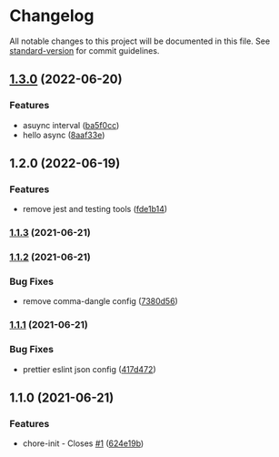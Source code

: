 # Changelog

All notable changes to this project will be documented in this file. See [standard-version](https://github.com/conventional-changelog/standard-version) for commit guidelines.

## [1.3.0](https://github.com/IGMLabs/ab-node-astro-bookings/compare/v1.2.0...v1.3.0) (2022-06-20)


### Features

* asuync interval ([ba5f0cc](https://github.com/IGMLabs/ab-node-astro-bookings/commit/ba5f0cc8d24b33351b73cc55862ec5274cb39889))
* hello async ([8aaf33e](https://github.com/IGMLabs/ab-node-astro-bookings/commit/8aaf33e4b32f8c956c9e26946b1166ba008978c5))

## 1.2.0 (2022-06-19)


### Features

* remove jest and testing tools ([fde1b14](https://github.com/IGMLabs/ab-node-astro-bookings/commit/fde1b142035efa49c5816036bb6d84880a681507))

### [1.1.3](https://github.com/AtomicBuilders/lepton/compare/v1.1.2...v1.1.3) (2021-06-21)

### [1.1.2](https://github.com/AtomicBuilders/lepton/compare/v1.1.1...v1.1.2) (2021-06-21)


### Bug Fixes

* remove comma-dangle config ([7380d56](https://github.com/AtomicBuilders/lepton/commit/7380d56238fffa995597a0dd2147f3900e3bbd28))

### [1.1.1](https://github.com/AtomicBuilders/lepton/compare/v1.1.0...v1.1.1) (2021-06-21)


### Bug Fixes

* prettier eslint json config ([417d472](https://github.com/AtomicBuilders/lepton/commit/417d47279be58c10688ccb801c8e15064963cbd4))

## 1.1.0 (2021-06-21)


### Features

* chore-init - Closes [#1](https://github.com/AtomicBuilders/lepton/issues/1) ([624e19b](https://github.com/AtomicBuilders/lepton/commit/624e19baef325e8038de9ca1a356dd0983af7f8e))
